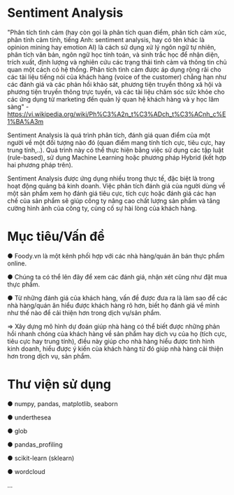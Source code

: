 # Sentiment Analysis

"Phân tích tình cảm (hay còn gọi là phân tích quan điểm, phân tích cảm xúc, phân tính cảm tính, tiếng Anh: sentiment analysis, hay có tên khác là opinion mining hay emotion AI) là cách sử dụng xử lý ngôn ngữ tự nhiên, phân tích văn bản, ngôn ngữ học tính toán, và sinh trắc học để nhận diện, trích xuất, định lượng và nghiên cứu các trạng thái tình cảm và thông tin chủ quan một cách có hệ thống. Phân tích tình cảm được áp dụng rộng rãi cho các tài liệu tiếng nói của khách hàng (voice of the customer) chẳng hạn như các đánh giá và các phản hồi khảo sát, phương tiện truyền thông xã hội và phương tiện truyền thông trực tuyến, và các tài liệu chăm sóc sức khỏe cho các ứng dụng từ marketing đến quản lý quan hệ khách hàng và y học lâm sàng" - https://vi.wikipedia.org/wiki/Ph%C3%A2n_t%C3%ADch_t%C3%ACnh_c%E1%BA%A3m

Sentiment Analysis là quá trình phân tích, đánh giá quan điểm của một người về một đối tượng nào đó (quan điểm mang tính tích cực, tiêu cực, hay trung tính,..). Quá trình này có thể thực hiện bằng việc sử dụng các tập luật (rule-based), sử dụng Machine Learning hoặc phương pháp Hybrid (kết hợp hai phương pháp trên).

Sentiment Analysis được ứng dụng nhiều trong thực tế, đặc biệt là trong hoạt động quảng bá kinh doanh. Việc phân tích đánh giá của người dùng về một sản phẩm xem họ đánh giá tiêu cực, tích cực hoặc đánh giá các hạn chế của sản phẩm sẽ giúp công ty nâng cao chất lượng sản phẩm và tăng cường hình ảnh của công ty, củng cố sự hài lòng của khách hàng.

# Mục tiêu/Vấn đề

● Foody.vn là một kênh phối hợp với các nhà hàng/quán ăn bán thực phẩm online.

● Chúng ta có thể lên đây để xem các đánh giá, nhận xét cũng như đặt mua thực phẩm.

● Từ những đánh giá của khách hàng, vấn đề được đưa ra là làm sao để các nhà hàng/quán ăn hiểu được khách hàng rõ hơn, biết họ đánh giá về mình như thế nào để cải thiện hơn trong dịch vụ/sản phẩm.

=> Xây dựng mô hình dự đoán giúp nhà hàng có thể biết được những phản hồi nhanh chóng của khách hàng về sản phẩm hay dịch vụ của họ (tích cực, tiêu cực hay trung tính), điều này giúp cho nhà hàng hiểu được tình hình kinh doanh, hiểu được ý kiến của khách hàng từ đó giúp nhà hàng cải thiện hơn trong dịch vụ, sản phẩm.

# Thư viện sử dụng

● numpy, pandas, matplotlib, seaborn

● underthesea

● glob

● pandas_profiling

● scikit-learn (sklearn)

● wordcloud

...
